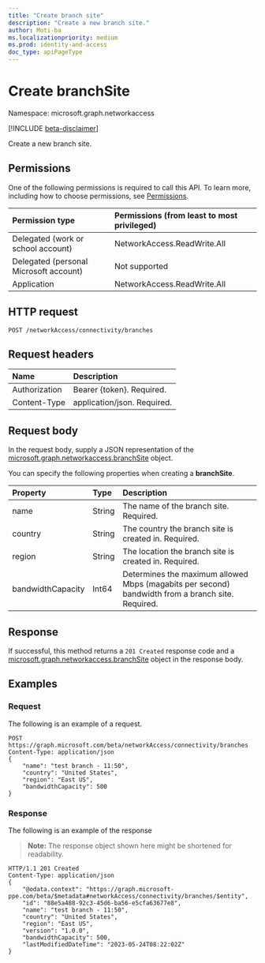 ```yaml
---
title: "Create branch site"
description: "Create a new branch site."
author: Moti-ba
ms.localizationpriority: medium
ms.prod: identity-and-access
doc_type: apiPageType
---
```


# Create branchSite
Namespace: microsoft.graph.networkaccess

[!INCLUDE [beta-disclaimer](../../includes/beta-disclaimer.md)]

Create a new branch site.

## Permissions
One of the following permissions is required to call this API. To learn more, including how to choose permissions, see [Permissions](/graph/permissions-reference).

|Permission type|Permissions (from least to most privileged)|
|:---|:---|
|Delegated (work or school account)|NetworkAccess.ReadWrite.All|
|Delegated (personal Microsoft account)| Not supported|
|Application|NetworkAccess.ReadWrite.All|

## HTTP request

<!-- {
  "blockType": "ignored"
}
-->
``` http
POST /networkAccess/connectivity/branches
```

## Request headers
|Name|Description|
|:---|:---|
|Authorization|Bearer {token}. Required.|
|Content-Type|application/json. Required.|

## Request body
In the request body, supply a JSON representation of the [microsoft.graph.networkaccess.branchSite](../resources/networkaccess-branchsite.md) object.

You can specify the following properties when creating a **branchSite**.

|Property|Type|Description|
|:---|:---|:---|
|name|String|The name of the branch site. Required.|
|country|String|The country the branch site is created in. Required.|
|region|String|The location the branch site is created in. Required.|
|bandwidthCapacity|Int64|Determines the maximum allowed Mbps (magabits per second) bandwidth from a branch site. Required.|



## Response

If successful, this method returns a `201 Created` response code and a [microsoft.graph.networkaccess.branchSite](../resources/networkaccess-branchsite.md) object in the response body.

## Examples

### Request
The following is an example of a request.
<!-- {
  "blockType": "request",
  "name": "create_branchsite_from_"
}
-->
``` http
POST https://graph.microsoft.com/beta/networkAccess/connectivity/branches
Content-Type: application/json
{
    "name": "test branch - 11:50",
    "country": "United States",
    "region": "East US",
    "bandwidthCapacity": 500
}
```


### Response
The following is an example of the response
>**Note:** The response object shown here might be shortened for readability.
<!-- {
  "blockType": "response",
  "truncated": true,
  "@odata.type": "microsoft.graph.networkaccess.branchSite"
}
-->
``` http
HTTP/1.1 201 Created
Content-Type: application/json
{
    "@odata.context": "https://graph.microsoft-ppe.com/beta/$metadata#networkAccess/connectivity/branches/$entity",
    "id": "88e5a488-92c3-45d6-ba56-e5cfa63677e8",
    "name": "test branch - 11:50",
    "country": "United States",
    "region": "East US",
    "version": "1.0.0",
    "bandwidthCapacity": 500,
    "lastModifiedDateTime": "2023-05-24T08:22:02Z"
}
```


